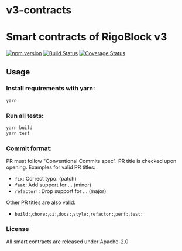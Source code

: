 # v3-contracts
Smart contracts of RigoBlock v3
=====================

[![npm version](https://badge.fury.io/js/@rgbk%2Fv3-contracts.svg)](https://badge.fury.io/js/@rgbk%2Fv3-contracts)
[![Build Status](https://github.com/rigoblock/v3-contracts/workflows/v3-contracts/badge.svg?branch=development)](https://github.com/rigoblock/v3-contracts/actions)
[![Coverage Status](https://coveralls.io/repos/github/RigoBlock/v3-contracts/badge.svg?branch=development)](https://coveralls.io/github/RigoBlock/v3-contracts)


Usage
-----
### Install requirements with yarn:

```bash
yarn
```

### Run all tests:

```bash
yarn build
yarn test
```

### Commit format:
PR must follow "Conventional Commits spec". PR title is checked upon opening. Examples for valid PR titles:

- ```fix```: Correct typo. (patch)
- ```feat```: Add support for ... (minor)
- ```refactor!```: Drop support for ... (major)

 Other PR titles are also valid:

- ```build:```,```chore:```,```ci:```,```docs:```,```style:```,```refactor:```,```perf:```,```test:```

### License
All smart contracts are released under Apache-2.0
